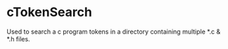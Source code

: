 # cTokenSearch
Used to search a c program tokens in a directory containing multiple *.c &amp; *.h files.

